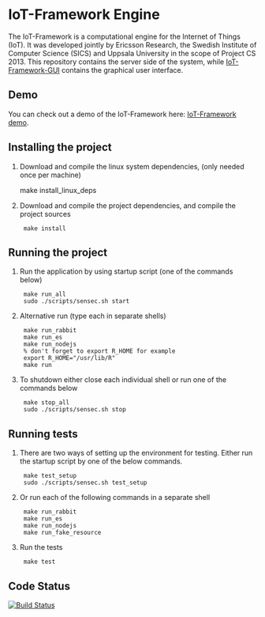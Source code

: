 # IoT-Framework Engine

The IoT-Framework is a computational engine for the Internet of Things (IoT). It was developed jointly by Ericsson Research, the Swedish Institute of Computer Science (SICS) and Uppsala University in the scope of Project CS 2013. This repository contains the server side of the system, while [IoT-Framework-GUI](https://github.com/EricssonResearch/iot-framework-gui) contains the graphical user interface.

## Demo

You can check out a demo of the IoT-Framework here: [IoT-Framework demo](https://vimeo.com/98966770).

## Installing the project

1. Download and compile the linux system dependencies, (only needed once per machine)

   	make install_linux_deps

2. Download and compile the project dependencies, and compile the project sources

        make install

## Running the project

1. Run the application by using startup script (one of the commands below)

        make run_all
        sudo ./scripts/sensec.sh start

2. Alternative run (type each in separate shells)

        make run_rabbit
        make run_es
        make run_nodejs
        % don't forget to export R_HOME for example
        export R_HOME="/usr/lib/R"
        make run

4. To shutdown either close each individual shell or run one of the commands below

        make stop_all
        sudo ./scripts/sensec.sh stop

## Running tests

1. There are two ways of setting up the environment for testing. Either run the startup script by one of the below commands.

        make test_setup
        sudo ./scripts/sensec.sh test_setup

2. Or run each of the following commands in a separate shell

        make run_rabbit
        make run_es
        make run_nodejs
        make run_fake_resource

3. Run the tests

        make test

## Code Status

[![Build Status](https://travis-ci.org/EricssonResearch/iot-framework-engine.svg)](https://travis-ci.org/EricssonResearch/iot-framework-engine)

